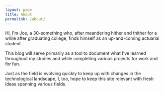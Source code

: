 ```yaml
---
layout: page
title: About
permalink: /about/
---
```


Hi, I'm Joe, a 30-something who, after meandering hither and thither for a while after graduating college, finds himself as an up-and-coming actuarial student.

This blog will serve primarily as a tool to document what I've learned throughout my studies and while completing various projects for work and for fun.

Just as the field is evolving quickly to keep up with changes in the technological landscape, I, too, hope to keep this site relevant with fresh ideas spanning various fields.

   

